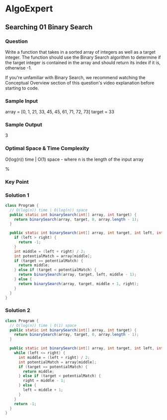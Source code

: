 # AlgoExpert

## Searching 01 Binary Search

### Question

Write a function that takes in a sorted array of integers as well as a target integer. The function should use the Binary Search algorithm to determine if the target integer is contained in the array and should return its index if it is, otherwise -1.

If you're unfamiliar with Binary Search, we recommend watching the Conceptual Overview section of this question's video explanation before starting to code.

### Sample Input

array = [0, 1, 21, 33, 45, 45, 61, 71, 72, 73]
target = 33

### Sample Output

3

### Optimal Space & Time Complexity

O(log(n)) time | O(1) space - where n is the length of the input array

%

### Key Point

### Solution 1

```java
class Program {
  // O(log(n)) time | O(log(n)) space
  public static int binarySearch(int[] array, int target) {
    return binarySearch(array, target, 0, array.length - 1);
  }

  public static int binarySearch(int[] array, int target, int left, int right) {
    if (left > right) {
      return -1;
    }
    int middle = (left + right) / 2;
    int potentialMatch = array[middle];
    if (target == potentialMatch) {
      return middle;
    } else if (target < potentialMatch) {
      return binarySearch(array, target, left, middle - 1);
    } else {
      return binarySearch(array, target, middle + 1, right);
    }
  }
}

```

### Solution 2

```java
class Program {
  // O(log(n)) time | O(1) space
  public static int binarySearch(int[] array, int target) {
    return binarySearch(array, target, 0, array.length - 1);
  }

  public static int binarySearch(int[] array, int target, int left, int right) {
    while (left <= right) {
      int middle = (left + right) / 2;
      int potentialMatch = array[middle];
      if (target == potentialMatch) {
        return middle;
      } else if (target < potentialMatch) {
        right = middle - 1;
      } else {
        left = middle + 1;
      }
    }
    return -1;
  }
}

```
